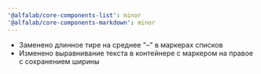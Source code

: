 ```yaml
---
'@alfalab/core-components-list': minor
'@alfalab/core-components-markdown': minor
---
```


-   Заменено длинное тире на среднее "–" в маркерах списков
-   Изменено выравнивание текста в контейнере с маркером на правое с сохранением ширины
